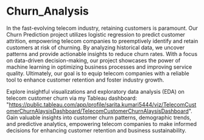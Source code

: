 # Churn_Analysis

In the fast-evolving telecom industry, retaining customers is paramount. Our Churn Prediction project utilizes logistic regression to predict customer attrition, empowering telecom companies to preemptively identify and retain customers at risk of churning. By analyzing historical data, we uncover patterns and provide actionable insights to reduce churn rates. With a focus on data-driven decision-making, our project showcases the power of machine learning in optimizing business processes and improving service quality. Ultimately, our goal is to equip telecom companies with a reliable tool to enhance customer retention and foster industry growth.

Explore insightful visualizations and exploratory data analysis (EDA) on telecom customer churn via my Tableau dashboard: "https://public.tableau.com/app/profile/sarita.kumari5444/viz/TelecomCustomerChurnAlaysisDashboard/TelecomCustomerChurnAlaysisDashboard". Gain valuable insights into customer churn patterns, demographic trends, and predictive analytics, empowering telecom companies to make informed decisions for enhancing customer retention and business sustainability.
